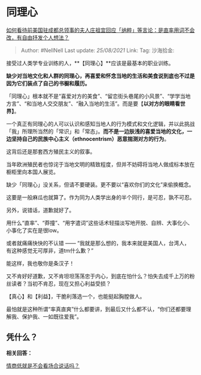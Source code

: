 # 同理心
[如何看待前美国驻成都总领事的夫人庄祖宜回应「纳粹」等言论：是直率用词不会改，有自由抒发个人想法？](https://www.zhihu.com/question/410625114/answer/1370349014)

> Author: #NellNell
> Last update: *25/08/2021*
> Link:
> Tag:
> 沙海拾金:

接受过人类学专业训练的人，**【同理心】**应该是最基本的职业训练。

**缺少对当地文化和人群的同理心，再喜爱和怀念当地的生活和美食说到底也不过是因为它们装点了自己的书橱和履历。**

「同理心」根本就不是“喜爱对方的美食”、“留恋街头巷尾的小风景”、“学学当地方言”、“和当地人交交朋友”、“融入当地的生活”。而是要【**以对方的眼睛看世界】**。

一个真正有同理心的人可以认识和感知当地人的行为模式和文化逻辑，并以此挑战「我」所理所当然的「常识」和「常态」。**而不是一边肤浅的喜爱当地的文化，一边坚持自己的民族中心主义（ethnocentrism）恶意揣测对方的行为**。

这背后还是那套西方殖民主义的叙事。

当年欧洲殖民者也惊诧于当地文明的精致程度，但并不妨碍将当地人做成标本放在橱柜里向本国人展览。

缺少「同理心」没关系，但请不要硬装。更不要以“喜欢你们的文化”来偷换概念。

这要是一般麻瓜也就算了。作为同为人类学出身的半个同行，是可忍，孰不可忍。

另外，说错话，道歉就好了。

用什么“直率”、“莽撞”、“用字遣词”这些话术轻描淡写地开脱、自辨、大事化小、小事化了实在是很low。

或者就痛痛快快的不认错 —— “我就是那么想的，我本来就是美国人，台湾人，有这种感觉无可厚非，道tm什么歉？”

能这样，我也敬你是条汉子！

又不肯好好道歉，又不肯坦坦荡荡忠于内心，到底在怕什么？怕失去成千上万的粉丝读者？当初不肯忍，现在又担心利益受损？

【真心】和【利益】，干脆利落选一个，也能挺起胸膛做人。

最怕就是这种所谓“率真直爽”什么都要讲，到最后又什么都不认，“你们还都要理解我、保护我、一如既往爱我”。

## 凭什么？

**相关回答：**

[情商低就是不会看场合说话吗？](https://www.zhihu.com/question/388178104/answer/1321428721)
